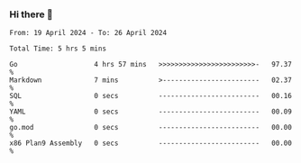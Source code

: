 ### Hi there 👋

<!--
**zhumeme/zhumeme** is a ✨ _special_ ✨ repository because its `README.md` (this file) appears on your GitHub profile.

Here are some ideas to get you started:

- 🔭 I’m currently working on ...
- 🌱 I’m currently learning ...
- 👯 I’m looking to collaborate on ...
- 🤔 I’m looking for help with ...
- 💬 Ask me about ...
- 📫 How to reach me: ...
- 😄 Pronouns: ...
- ⚡ Fun fact: ...
-->

<!--START_SECTION:waka-->

```all_time
From: 19 April 2024 - To: 26 April 2024

Total Time: 5 hrs 5 mins

Go                   4 hrs 57 mins   >>>>>>>>>>>>>>>>>>>>>>>>-   97.37 %
Markdown             7 mins          >------------------------   02.37 %
SQL                  0 secs          -------------------------   00.16 %
YAML                 0 secs          -------------------------   00.09 %
go.mod               0 secs          -------------------------   00.00 %
x86 Plan9 Assembly   0 secs          -------------------------   00.00 %
```

<!--END_SECTION:waka-->
